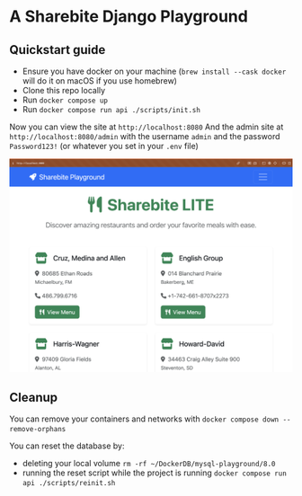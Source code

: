 # A Sharebite Django Playground

## Quickstart guide
- Ensure you have docker on your machine (`brew install --cask docker` will do it on macOS if you use homebrew)
- Clone this repo locally
- Run `docker compose up`
- Run `docker compose run api ./scripts/init.sh`

Now you can view the site at `http://localhost:8080`
And the admin site at `http://localhost:8080/admin` with the username `admin` and the password `Password123!` (or whatever you set in your `.env` file)

![Sharebite LITE Screenshot](screenshots/homepage.png)

## Cleanup
You can remove your containers and networks with `docker compose down --remove-orphans`

You can reset the database by:
- deleting your local volume `rm -rf ~/DockerDB/mysql-playground/8.0`
- running the reset script while the project is running `docker compose run api ./scripts/reinit.sh`